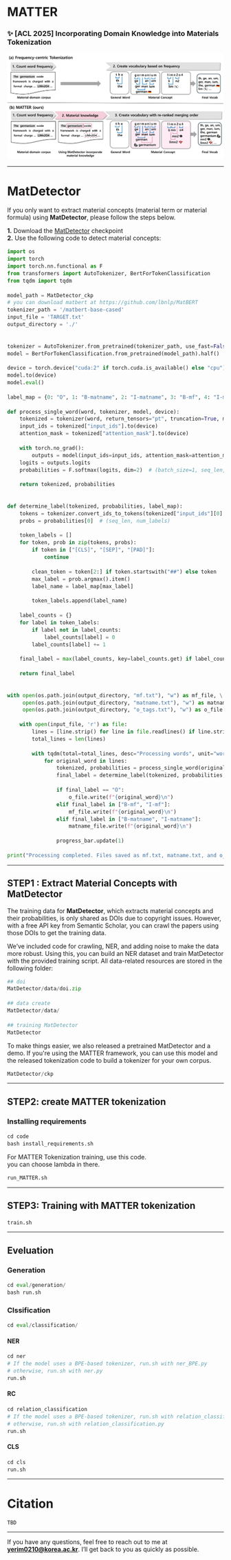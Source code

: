 # MATTER

### ✨ [ACL 2025] Incorporating Domain Knowledge into Materials Tokenization

<div align="center">
  <img src="src/main.jpg" alt="Main Figure" width="600"/>
</div>


----

# MatDetector

If you only want to extract material concepts (material term or material formula) using **MatDetector**, please follow the steps below.

**1.** Download the [MatDetector](https://drive.google.com/file/d/16YePnmrNNZ98PrxsMm3873uVfsROjH-C/view?usp=sharing) checkpoint   
**2.** Use the following code to detect material concepts:


```python
import os
import torch
import torch.nn.functional as F
from transformers import AutoTokenizer, BertForTokenClassification
from tqdm import tqdm

model_path = MatDetector_ckp
# you can download matbert at https://github.com/lbnlp/MatBERT
tokenizer_path = '/matbert-base-cased'
input_file = 'TARGET.txt'
output_directory = './'


tokenizer = AutoTokenizer.from_pretrained(tokenizer_path, use_fast=False, do_lower_case=False)
model = BertForTokenClassification.from_pretrained(model_path).half()  

device = torch.device("cuda:2" if torch.cuda.is_available() else "cpu")
model.to(device)
model.eval() 

label_map = {0: "O", 1: "B-matname", 2: "I-matname", 3: "B-mf", 4: "I-mf"}

def process_single_word(word, tokenizer, model, device):
    tokenized = tokenizer(word, return_tensors="pt", truncation=True, max_length=128)
    input_ids = tokenized["input_ids"].to(device)
    attention_mask = tokenized["attention_mask"].to(device)

    with torch.no_grad():
        outputs = model(input_ids=input_ids, attention_mask=attention_mask)
    logits = outputs.logits
    probabilities = F.softmax(logits, dim=2)  # (batch_size=1, seq_len, num_labels)

    return tokenized, probabilities


def determine_label(tokenized, probabilities, label_map):
    tokens = tokenizer.convert_ids_to_tokens(tokenized["input_ids"][0].tolist())
    probs = probabilities[0]  # (seq_len, num_labels)

    token_labels = []
    for token, prob in zip(tokens, probs):
        if token in ["[CLS]", "[SEP]", "[PAD]"]:
            continue

        clean_token = token[2:] if token.startswith("##") else token
        max_label = prob.argmax().item()
        label_name = label_map[max_label]

        token_labels.append(label_name)

    label_counts = {}
    for label in token_labels:
        if label not in label_counts:
            label_counts[label] = 0
        label_counts[label] += 1

    final_label = max(label_counts, key=label_counts.get) if label_counts else "O"
    
    return final_label


with open(os.path.join(output_directory, "mf.txt"), "w") as mf_file, \
     open(os.path.join(output_directory, "matname.txt"), "w") as matname_file, \
     open(os.path.join(output_directory, "o_tags.txt"), "w") as o_file:

    with open(input_file, 'r') as file:
        lines = [line.strip() for line in file.readlines() if line.strip()]  
        total_lines = len(lines)

        with tqdm(total=total_lines, desc="Processing words", unit="words") as progress_bar:
            for original_word in lines:
                tokenized, probabilities = process_single_word(original_word, tokenizer, model, device)
                final_label = determine_label(tokenized, probabilities, label_map)

                if final_label == "O":
                    o_file.write(f"{original_word}\n")
                elif final_label in ["B-mf", "I-mf"]:
                    mf_file.write(f"{original_word}\n")
                elif final_label in ["B-matname", "I-matname"]:
                    matname_file.write(f"{original_word}\n")

                progress_bar.update(1)

print("Processing completed. Files saved as mf.txt, matname.txt, and o_tags.txt.")

```




----

## STEP1 : Extract Material Concepts with MatDetector
The training data for **MatDetector**, which extracts material concepts and their probabilities, is only shared as DOIs due to copyright issues. 
However, with a free API key from Semantic Scholar, you can crawl the papers using those DOIs to get the training data.

We’ve included code for crawling, NER, and adding noise to make the data more robust. Using this, you can build an NER dataset and train MatDetector with the provided training script.
All data-related resources are stored in the following folder:

```python
## doi
MatDetector/data/doi.zip

## data create
MatDetector/data/

## training MatDetector
MatDetector
```

To make things easier, we also released a pretrained MatDetector and a demo. If you're using the MATTER framework, you can use this model and the released tokenization code to build a tokenizer for your own corpus.

```python
MatDetector/ckp
```

----



## STEP2: create MATTER tokenization 



### Installing requirements
```python
cd code
bash install_requirements.sh
```


For MATTER Tokenization training, use this code.     
you can choose lambda in there.
```python
run_MATTER.sh
```

----

## STEP3: Training with MATTER tokenization

```python
train.sh
```


----

## Eveluation

### Generation

```python
cd eval/generation/
bash run.sh
```

### Clssification


```python
cd eval/classification/
```

#### NER
```python
cd ner
# If the model uses a BPE-based tokenizer, run.sh with ner_BPE.py
# otherwise, run.sh with ner.py
run.sh
```

#### RC
```python
cd relation_classification
# If the model uses a BPE-based tokenizer, run.sh with relation_classification_BPE.py
# otherwise, run.sh with relation_classification.py
run.sh
```

#### CLS

```python
cd cls
run.sh
```

----

# Citation


```
TBD
```


-----



If you have any questions, feel free to reach out to me at **yerim0210@korea.ac.kr**. I’ll get back to you as quickly as possible.

